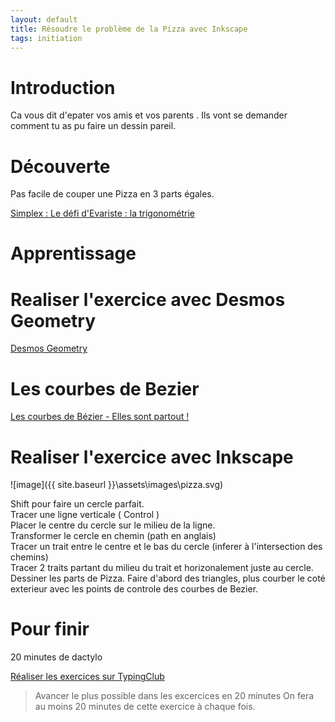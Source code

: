 ```yaml
---
layout: default
title: Résoudre le problème de la Pizza avec Inkscape
tags: initiation
---
```

# Introduction

Ca vous dit d'epater vos amis et vos parents .
Ils vont se demander comment tu as pu faire un dessin pareil.

# Découverte

Pas facile de couper une Pizza en 3 parts égales.

[Simplex : Le défi d'Evariste : la trigonométrie](https://www.youtube.com/watch?v=U3Pnt0Qci9A&list=WL&index=48)

# Apprentissage

# Realiser l'exercice avec Desmos Geometry

[Desmos Geometry](https://www.desmos.com/geometry?lang=fr)

# Les courbes de Bezier

[Les courbes de Bézier - Elles sont partout !](https://www.youtube.com/watch?v=2pNjW-2944Y)

# Realiser l'exercice avec Inkscape

![image]({{ site.baseurl }}\assets\images\pizza.svg)

Shift pour faire un cercle parfait.  
Tracer une ligne verticale ( Control )  
Placer le centre du cercle sur le milieu de la ligne.  
Transformer le cercle en chemin (path en anglais)  
Tracer un trait entre le centre et le bas du cercle (inferer à l'intersection des chemins)  
Tracer 2 traits partant du milieu du trait et horizonalement juste au cercle.  
Dessiner les parts de Pizza. Faire d'abord des triangles, plus courber le coté exterieur avec les points de controle des courbes de Bezier.  

# Pour finir

20 minutes de dactylo

[Réaliser les exercices sur TypingClub](https://www.typingclub.com/dactylographie)

>Avancer le plus possible dans les excercices en 20 minutes
>On fera au moins 20 minutes de cette exercice à chaque fois.

